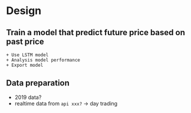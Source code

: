 # Design
## Train a model that predict future price based on past price
    + Use LSTM model
    + Analysis model performance
    + Export model

## Data preparation
- 2019 data?
- realtime data from `api xxx?` -> day trading

